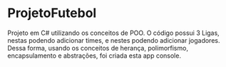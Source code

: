 # ProjetoFutebol
Projeto em C# utilizando os conceitos de POO. 
O código possui 3 Ligas, nestas podendo adicionar times, e nestes podendo adicionar jogadores. Dessa forma, usando os conceitos de herança, polimorfismo, encapsulamento e abstrações, foi criada esta app console.
